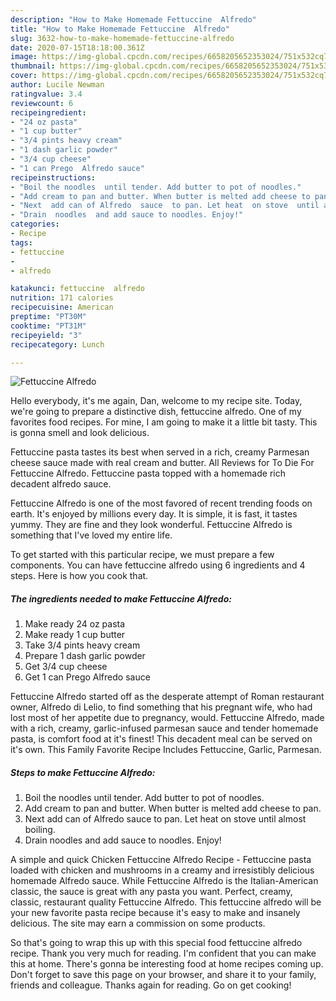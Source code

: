 ```yaml
---
description: "How to Make Homemade Fettuccine  Alfredo"
title: "How to Make Homemade Fettuccine  Alfredo"
slug: 3632-how-to-make-homemade-fettuccine-alfredo
date: 2020-07-15T18:18:00.361Z
image: https://img-global.cpcdn.com/recipes/6658205652353024/751x532cq70/fettuccine-alfredo-recipe-main-photo.jpg
thumbnail: https://img-global.cpcdn.com/recipes/6658205652353024/751x532cq70/fettuccine-alfredo-recipe-main-photo.jpg
cover: https://img-global.cpcdn.com/recipes/6658205652353024/751x532cq70/fettuccine-alfredo-recipe-main-photo.jpg
author: Lucile Newman
ratingvalue: 3.4
reviewcount: 6
recipeingredient:
- "24 oz pasta"
- "1 cup butter"
- "3/4 pints heavy cream"
- "1 dash garlic powder"
- "3/4 cup cheese"
- "1 can Prego  Alfredo sauce"
recipeinstructions:
- "Boil the noodles  until tender. Add butter to pot of noodles."
- "Add cream to pan and butter. When butter is melted add cheese to pan."
- "Next  add can of Alfredo  sauce  to pan. Let heat  on stove  until almost  boiling."
- "Drain  noodles  and add sauce to noodles. Enjoy!"
categories:
- Recipe
tags:
- fettuccine
- 
- alfredo

katakunci: fettuccine  alfredo 
nutrition: 171 calories
recipecuisine: American
preptime: "PT30M"
cooktime: "PT31M"
recipeyield: "3"
recipecategory: Lunch

---
```



![Fettuccine  Alfredo](https://img-global.cpcdn.com/recipes/6658205652353024/751x532cq70/fettuccine-alfredo-recipe-main-photo.jpg)

Hello everybody, it's me again, Dan, welcome to my recipe site. Today, we're going to prepare a distinctive dish, fettuccine  alfredo. One of my favorites food recipes. For mine, I am going to make it a little bit tasty. This is gonna smell and look delicious.

Fettuccine pasta tastes its best when served in a rich, creamy Parmesan cheese sauce made with real cream and butter. All Reviews for To Die For Fettuccine Alfredo. Fettuccine pasta topped with a homemade rich decadent alfredo sauce.

Fettuccine  Alfredo is one of the most favored of recent trending foods on earth. It's enjoyed by millions every day. It is simple, it is fast, it tastes yummy. They are fine and they look wonderful. Fettuccine  Alfredo is something that I've loved my entire life.


To get started with this particular recipe, we must prepare a few components. You can have fettuccine  alfredo using 6 ingredients and 4 steps. Here is how you cook that.

<!--inarticleads1-->

##### The ingredients needed to make Fettuccine  Alfredo:

1. Make ready 24 oz pasta
1. Make ready 1 cup butter
1. Take 3/4 pints heavy cream
1. Prepare 1 dash garlic powder
1. Get 3/4 cup cheese
1. Get 1 can Prego  Alfredo sauce


Fettuccine Alfredo started off as the desperate attempt of Roman restaurant owner, Alfredo di Lelio, to find something that his pregnant wife, who had lost most of her appetite due to pregnancy, would. Fettuccine Alfredo, made with a rich, creamy, garlic-infused parmesan sauce and tender homemade pasta, is comfort food at it&#39;s finest! This decadent meal can be served on it&#39;s own. This Family Favorite Recipe Includes Fettuccine, Garlic, Parmesan. 

<!--inarticleads2-->

##### Steps to make Fettuccine  Alfredo:

1. Boil the noodles  until tender. Add butter to pot of noodles.
1. Add cream to pan and butter. When butter is melted add cheese to pan.
1. Next  add can of Alfredo  sauce  to pan. Let heat  on stove  until almost  boiling.
1. Drain  noodles  and add sauce to noodles. Enjoy!


A simple and quick Chicken Fettuccine Alfredo Recipe - Fettuccine pasta loaded with chicken and mushrooms in a creamy and irresistibly delicious homemade Alfredo sauce. While Fettuccine Alfredo is the Italian-American classic, the sauce is great with any pasta you want. Perfect, creamy, classic, restaurant quality Fettuccine Alfredo. This fettuccine alfredo will be your new favorite pasta recipe because it&#39;s easy to make and insanely delicious. The site may earn a commission on some products. 

So that's going to wrap this up with this special food fettuccine  alfredo recipe. Thank you very much for reading. I'm confident that you can make this at home. There's gonna be interesting food at home recipes coming up. Don't forget to save this page on your browser, and share it to your family, friends and colleague. Thanks again for reading. Go on get cooking!
